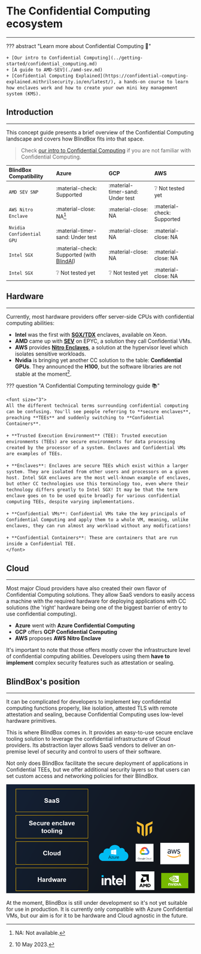 # The Confidential Computing ecosystem
_______________________________

??? abstract "Learn more about Confidential Computing 📖" 

	+ [Our intro to Confidential Computing](../getting-started/confidential_computing.md)
	+ [A guide to AMD-SEV](./amd-sev.md)
	+ [Confidential Computing Explained](https://confidential-computing-explained.mithrilsecurity.io/en/latest/), a hands-on course to learn how enclaves work and how to create your own mini key management system (KMS).

## Introduction
_______________

This concept guide presents a brief overview of the Confidential Computing landscape and covers how BlindBox fits into that space. 

> Check [our intro to Confidential Computing](../getting-started/confidential_computing.md) if you are not familiar with Confidential Computing.


| BlindBox Compatibility | Azure | GCP | AWS |
| :--------------------- | :---- | :-- | :-- |
| `AMD SEV SNP`       | :material-check: Supported  | :material-timer-sand: Under test | :grey_question: Not tested yet | 
| `AWS Nitro Enclave`       | :material-close: NA[^1]  | :material-close:  NA | :material-check: Supported | 
| `Nvidia Confidential GPU`     | :material-timer-sand: Under test | :material-close: NA  | :material-close:  NA |
| `Intel SGX`     | :material-check: Supported (with [BlindAI](../past-projects/blindai.md)) | :material-close: NA  | :material-close:  NA |
| `Intel SGX`     | :grey_question: Not tested yet | :grey_question: Not tested yet | :material-close:  NA |

[^1]: NA: Not available.

## Hardware
_________________

Currently, most hardware providers offer server-side CPUs with confidential computing abilities: 

+ **Intel** was the first with [**SGX/TDX**](https://blindai.mithrilsecurity.io/en/latest/docs/concepts/SGX_vs_Nitro/#intel-sgx) enclaves, available on Xeon. 
+ **AMD** came up with [**SEV**](./amd-sev.md) on EPYC, a solution they call Confidential VMs. 
+ **AWS** provides [**Nitro Enclaves**](./nitro-enclaves.md), a solution at the hypervisor level which isolates sensitive workloads.
+ **Nvidia** is bringing yet another CC solution to the table: **Confidential GPUs**. They announced the **H100**, but the software libraries are not stable at the moment[^2].

[^2]: 10 May 2023.

??? question "A Confidential Computing terminology guide 📚"

	<font size="3"> 
	All the different technical terms surrounding confidential computing can be confusing. You'll see people referring to **secure enclaves**, preaching **TEEs** and suddenly switching to **Confidential Containers**. 

	+ **Trusted Execution Environment** (TEE): Trusted execution environments (TEEs) are secure environments for data processing created by the processor of a system. Enclaves and Confidential VMs are examples of TEEs.
	
	+ **Enclaves**: Enclaves are secure TEEs which exist within a larger system. They are isolated from other users and processors on a given host. Intel SGX enclaves are the most well-known example of enclaves, but other CC technologies use this terminology too, even where their technology differs greatly to Intel SGX! It may be that the term enclave goes on to be used quite broadly for various confidential computing TEEs, despite varying implementations.

	+ **Confidential VMs**: Confidential VMs take the key principals of Confidential Computing and apply them to a whole VM, meaning, unlike enclaves, they can run almost any workload without any modifications!

	+ **Confidential Containers**: These are containers that are run inside a Confidential TEE.
	</font>

## Cloud
_____________________

Most major Cloud providers have also created their own flavor of Confidential Computing solutions. They allow SaaS vendors to easily access a machine with the required hardware for deploying applications with CC solutions (the 'right' hardware being one of the biggest barrier of entry to use confidential computing).

- **Azure** went with **Azure Confidential Computing**
- **GCP** offers **GCP Confidential Computing**
- **AWS** proposes **AWS Nitro Enclave**

It's important to note that those offers mostly cover the infrastructure level of confidential computing abilities. Developers using them **have to implement** complex security features such as attestation or sealing.

## BlindBox's position
_________________

It can be complicated for developers to implement key confidential computing functions properly, like isolation, attested TLS with remote attestation and sealing, because Confidential Computing uses low-level hardware primitives. 

This is where BlindBox comes in. It provides an easy-to-use secure enclave tooling solution to leverage the confidential infrastructure of Cloud providers. Its abstraction layer allows SaaS vendors to deliver an on-premise level of security and control to users of their software.

Not only does BlindBox facilitate the secure deployment of applications in Confidential TEEs, but we offer additional security layers so that users can set custom access and networking policies for their BlindBox. 

![blindbox_position_in_ecosystem](../../assets/BlindBox_ecosystem_place.png)

At the moment, BlindBox is still under development so it's not yet suitable for use in production. It is currently only compatible with Azure Confidential VMs, but our aim is for it to be hardware and Cloud agnostic in the future. 